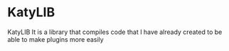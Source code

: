 # KatyLIB
KatyLIB It is a library that compiles code that I have already created to be able to make plugins more easily

